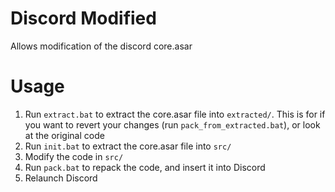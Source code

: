 # Discord Modified
Allows modification of the discord core.asar

# Usage
1. Run `extract.bat` to extract the core.asar file into `extracted/`. This is for if you want to revert your changes (run `pack_from_extracted.bat`), or look at the original code
2. Run `init.bat` to extract the core.asar file into `src/`
3. Modify the code in `src/`
4. Run `pack.bat` to repack the code, and insert it into Discord
5. Relaunch Discord